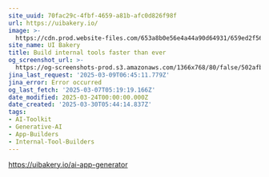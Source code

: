 ```yaml
---
site_uuid: 70fac29c-4fbf-4659-a81b-afc0d826f98f
url: https://uibakery.io/
image: >-
  https://cdn.prod.website-files.com/653a8b0e56e4a44a90d64931/659ed2f56dbcf48f729b3094_UIb%20(2).png
site_name: UI Bakery
title: Build internal tools faster than ever
og_screenshot_url: >-
  https://og-screenshots-prod.s3.amazonaws.com/1366x768/80/false/502afb5e36da691bbe35bc7a53dca9e5d25db9302f35b31e9d01b1bfdef46971.jpeg
jina_last_request: '2025-03-09T06:45:11.779Z'
jina_error: Error occurred
og_last_fetch: '2025-03-07T05:19:19.166Z'
date_modified: 2025-03-24T00:00:00.000Z
date_created: '2025-03-30T05:44:14.837Z'
tags:
- AI-Toolkit
- Generative-AI
- App-Builders
- Internal-Tool-Builders
---
```


















https://uibakery.io/ai-app-generator
